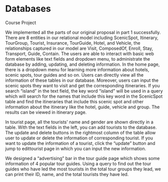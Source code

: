 # Databases
Course Project


We implemented all the parts of our original proposal in part 1 successfully. There are 8 entities in our relational model including ScenicSpot, Itinerary, TourGroup, Tourist, Insurance, TourGuide, Hotel, and Vehicle, the relationships captured in our model are Visit, ComposedOf, Enroll, Stay, Transport, Guide, Contain. The users are able to interact with basic web form elements like text fields and dropdown menu, to administrate the database by adding, updating, and deleting information. 
In the home page, there is a dropdown menu for learning more information about hotels, scenic spots, tour guides and so on. Users can directly view all the information of these tables in our database. Moreover, users can input the scenic spots they want to visit and get the corresponding itineraries. If you search “island” in the text field, the key word “island” will be used in a query which will search for the names that include this key word in the ScenicSpot table and find the itineraries that include this scenic spot and other information about the itinerary like the hotel, guide, vehicle and group. The results can be viewed in itinerary page.

In tourist page, all the tourists’ name and gender are shown directly in a table. With the text fields in the left, you can add tourists to the database. The update and delete buttons in the rightmost column of the table allow user to update or delete the information of corresponding tourist. If you want to update the information of a tourist, click the “update” button and jump to edittourist page in which you can input the new information.

We designed a “advertising” bar in the tour guide page which shows some information of 4 popular tour guides. Using a query to find out the tour guides who have led the most tourists in the total tour groups they lead, we can print their ID, name, and the total tourists they have led. 
